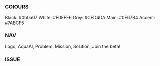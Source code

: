 ### COlOURS

Black: #0b0a07
White: #F0EFE6
Grey: #CED4DA
Main: #0E67B4
Accent: #7ABCF5

### NAV

Logo, AquaAI, Problem, Mission, Solution, Join the beta!

### ISSUE
